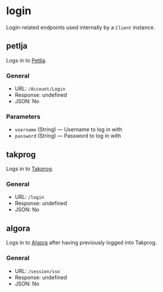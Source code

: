 # login
Login-related endpoints used internally by a `Client` instance.

## petlja
Logs in to [Petlja](https://petlja.org).
### General
- URL: `/Account/Login`
- Response: undefined
- JSON: No
### Parameters
- `username` (String) — Username to log in with
- `password` (String) — Password to log in with

## takprog
Logs in to [Takprog](https://takprog.petlja.org).
### General
- URL: `/login`
- Response: undefined
- JSON: No

## algora
Logs in to [Algora](https://algora.petlja.org) after having previously logged into Takprog.
### General
- URL: `/session/sso`
- Response: undefined
- JSON: No

